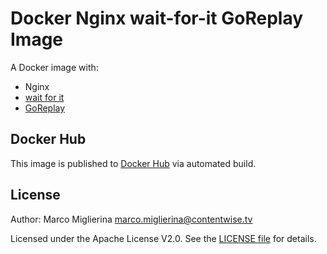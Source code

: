 # Docker Nginx wait-for-it GoReplay Image

A Docker image with:

* Nginx
* [wait for it](https://github.com/maxcnunes/waitforit)
* [GoReplay](https://github.com/buger/goreplay)

## Docker Hub

This image is published to [Docker Hub](https://hub.docker.com/r/contentwisetv/nginx-waitforit-goreplay/) via automated build.

## License

Author: Marco Miglierina <marco.miglierina@contentwise.tv>

Licensed under the Apache License V2.0. See the [LICENSE file](LICENSE) for details.
